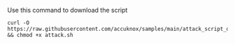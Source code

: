 Use this command to download the script
```
curl -O https://raw.githubusercontent.com/accuknox/samples/main/attack_script_demo/attack.sh && chmod +x attack.sh
```
